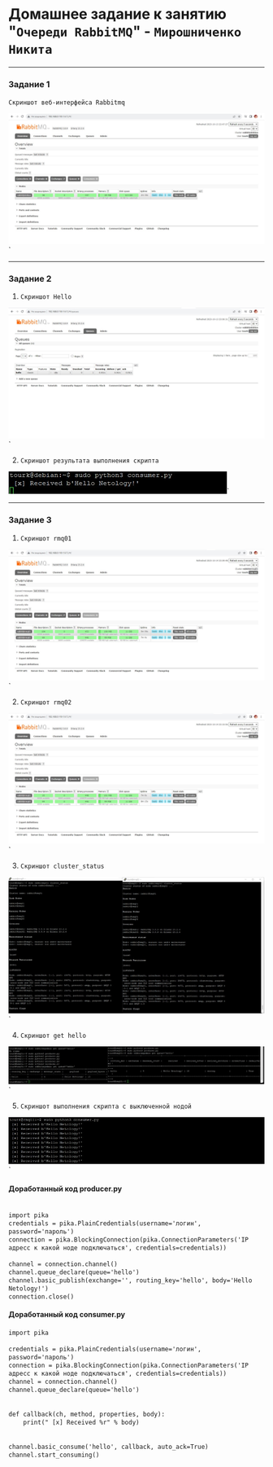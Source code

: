 # Домашнее задание к занятию "`Очереди RabbitMQ`" - `Мирошниченко Никита`

---


### Задание 1

`Скриншот веб-интерфейса Rabbitmq`

![Скриншот](https://github.com/Tourker/Git_HW/blob/main/img/HW11_04/z1.jpg)`

---

### Задание 2

1. `Скриншот Hello`

![Скриншот](https://github.com/Tourker/Git_HW/blob/main/img/HW11_04/z2_1.jpg)`

2. `Скриншот результата выполнения скрипта`

![Скриншот](https://github.com/Tourker/Git_HW/blob/main/img/HW11_04/z2_2.jpg)`

---

### Задание 3

1. `Скриншот rmq01`

![Скриншот](https://github.com/Tourker/Git_HW/blob/main/img/HW11_04/z3_cluster_1.jpg)`

2. `Скриншот rmq02`

![Скриншот](https://github.com/Tourker/Git_HW/blob/main/img/HW11_04/z3_cluster_2.jpg)`

3. `Скриншот cluster_status`

![Скриншот](https://github.com/Tourker/Git_HW/blob/main/img/HW11_04/z3_cluster_status.jpg)`

4. `Скриншот get hello`

![Скриншот](https://github.com/Tourker/Git_HW/blob/main/img/HW11_04/z3_gethello.jpg)`

5. `Скриншот выполнения скрипта с выключенной нодой`

![Скриншот](https://github.com/Tourker/Git_HW/blob/main/img/HW11_04/z3_consumer.jpg)`


#### Доработанный код producer.py
```

import pika
credentials = pika.PlainCredentials(username='логин', password='пароль')
connection = pika.BlockingConnection(pika.ConnectionParameters('IP адресс к какой ноде подключаться', credentials=credentials))

channel = connection.channel()
channel.queue_declare(queue='hello')
channel.basic_publish(exchange='', routing_key='hello', body='Hello Netology!')
connection.close()

```

#### Доработанный код consumer.py
```
import pika

credentials = pika.PlainCredentials(username='логин', password='пароль')
connection = pika.BlockingConnection(pika.ConnectionParameters('IP адресс к какой ноде подключаться', credentials=credentials))
channel = connection.channel()
channel.queue_declare(queue='hello')


def callback(ch, method, properties, body):
    print(" [x] Received %r" % body)


channel.basic_consume('hello', callback, auto_ack=True)
channel.start_consuming()
```